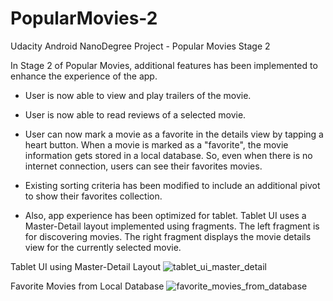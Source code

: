 # PopularMovies-2
Udacity Android NanoDegree Project - Popular Movies Stage 2

In Stage 2 of Popular Movies, additional features has been implemented to enhance the experience of the app.

- User is now able to view and play trailers of the movie.
- User is now able to read reviews of a selected movie.
- User can now mark a movie as a favorite in the details view by tapping a heart button.
  When a movie is marked as a "favorite", the movie information gets stored in a local database.
  So, even when there is no internet connection, users can see their favorites movies.
- Existing sorting criteria has been modified to include an additional pivot to show their favorites collection.

- Also, app experience has been optimized for tablet. Tablet UI uses a Master-Detail layout implemented using fragments.
  The left fragment is for discovering movies. The right fragment displays the movie details view for the currently selected movie.

Tablet UI using Master-Detail Layout
![tablet_ui_master_detail](https://udacity-github-sync-content.s3.amazonaws.com/_imgs/7402/1466036925/Screenshot_20160615-201656.png)

Favorite Movies from Local Database
![favorite_movies_from_database](https://udacity-github-sync-content.s3.amazonaws.com/_imgs/7402/1466036925/Screenshot_20160615-201755.png)
  
  
